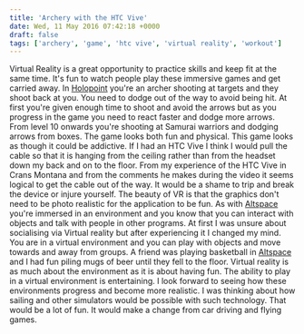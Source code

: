 ```yaml
---
title: 'Archery with the HTC Vive'
date: Wed, 11 May 2016 07:42:18 +0000
draft: false
tags: ['archery', 'game', 'htc vive', 'virtual reality', 'workout']
---
```


Virtual Reality is a great opportunity to practice skills and keep fit at the same time. It's fun to watch people play these immersive games and get carried away. In [Holopoint](http://store.steampowered.com/app/457960/) you're an archer shooting at targets and they shoot back at you. You need to dodge out of the way to avoid being hit. At first you're given enough time to shoot and avoid the arrows but as you progress in the game you need to react faster and dodge more arrows. From level 10 onwards you're shooting at Samurai warriors and dodging arrows from boxes. The game looks both fun and physical. This game looks as though it could be addictive. If I had an HTC Vive I think I would pull the cable so that it is hanging from the ceiling rather than from the headset down my back and on to the floor. From my experience of the HTC Vive in Crans Montana and from the comments he makes during the video it seems logical to get the cable out of the way. It would be a shame to trip and break the device or injure yourself. The beauty of VR is that the graphics don't need to be photo realistic for the application to be fun. As with [Altspace](http://altvr.com/) you're immersed in an environment and you know that you can interact with objects and talk with people in other programs. At first I was unsure about socialising via Virtual reality but after experiencing it I changed my mind. You are in a virtual environment and you can play with objects and move towards and away from groups. A friend was playing basketball in [Altspace](http://altvr.com/) and I had fun piling mugs of beer until they fell to the floor. Virtual reality is as much about the environment as it is about having fun. The ability to play in a virtual environment is entertaining. I look forward to seeing how these environments progress and become more realistic. I was thinking about how sailing and other simulators would be possible with such technology. That would be a lot of fun. It would make a change from car driving and flying games.